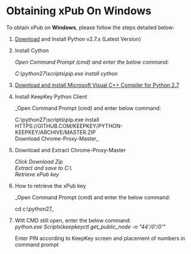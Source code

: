 # Obtaining xPub On Windows

To obtain xPub on **Windows**, please follow the steps detailed below:

1.  [Download](https://www.python.org/downloads/) and Install Python v2.7.x (Latest Version)
2.  Install Cython  
      
    _Open Command Prompt (cmd) and enter the below command:_  
      
    _C:\python27\scripts\pip.exe install cython_
3.  [Download and install Microsoft Visual  C++  Compiler for Python 2.7](http://WWW.MICROSOFT.COM/EN-US/DOWNLOAD/DETAILS.ASPX?ID=44266)
4.  Install KeepKey Python Client  
      
    _Open Command Prompt (cmd) and enter below command:  
      
    C:\python27\scripts\pip.exe install HTTPS://GITHUB.COM/KEEPKEY/PYTHON-KEEPKEY/ARCHIVE/MASTER.ZIP  
    Download Chrome-Proxy-Master_
5.  Download and Extract Chrome-Proxy-Master  
      
    _Click Download Zip  
    Extract and save to C:\  
    Retrieve xPub key_
6.  How to retrieve the xPub key  
      
    _Open Command Prompt (cmd) and enter the below command:  
      
    cd c:\python27_
7.  Witt CMD still open, enter the below command:  
    _python.exe Scripts\keepkeyctl get_public_node -n "44'/0'/0'"_  
      
    Enter PIN according to KeepKey screen and placement of numbers in command prompt